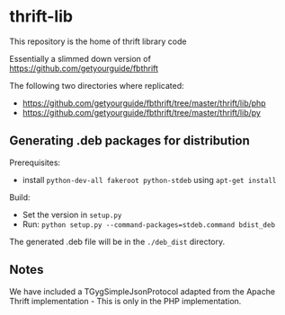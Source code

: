 # thrift-lib
This repository is the home of thrift library code

Essentially a slimmed down version of https://github.com/getyourguide/fbthrift

The following two directories where replicated:

- https://github.com/getyourguide/fbthrift/tree/master/thrift/lib/php
- https://github.com/getyourguide/fbthrift/tree/master/thrift/lib/py

## Generating .deb packages for distribution

Prerequisites:
* install `python-dev-all fakeroot python-stdeb` using `apt-get install`

Build:
* Set the version in `setup.py`
* Run: `python setup.py --command-packages=stdeb.command bdist_deb`

The generated .deb file will be in the `./deb_dist` directory.

## Notes

We have included a TGygSimpleJsonProtocol adapted from the Apache Thrift implementation - This is only in the PHP implementation.
